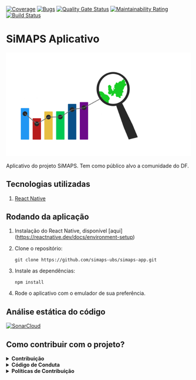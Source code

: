 [![Coverage](https://sonarcloud.io/api/project_badges/measure?project=mecassauro_RADAR-frontend&metric=coverage)](https://sonarcloud.io/dashboard?id=mecassauro_RADAR-frontend)
[![Bugs](https://sonarcloud.io/api/project_badges/measure?project=mecassauro_RADAR-frontend&metric=bugs)](https://sonarcloud.io/dashboard?id=mecassauro_RADAR-frontend)
[![Quality Gate Status](https://sonarcloud.io/api/project_badges/measure?project=mecassauro_RADAR-frontend&metric=alert_status)](https://sonarcloud.io/dashboard?id=mecassauro_RADAR-frontend)
[![Maintainability Rating](https://sonarcloud.io/api/project_badges/measure?project=mecassauro_RADAR-frontend&metric=sqale_rating)](https://sonarcloud.io/dashboard?id=mecassauro_RADAR-frontend)
[![Build Status](https://travis-ci.org/mecassauro/RADAR-frontend.svg?branch=master)](https://travis-ci.org/mecassauro/RADAR-frontend)

# SiMAPS Aplicativo

<p align="center">
  <img src="./img/logo.svg" alt="logo">
</p>

Aplicativo do projeto SiMAPS. Tem como público alvo a comunidade do DF.

## Tecnologias utilizadas

1. [React Native](https://reactnative.dev/)

## Rodando da aplicação

1) Instalação do React Native, disponível [aqui] (https://reactnative.dev/docs/environment-setup)

2) Clone o repositório:

    ```
    git clone https://github.com/simaps-ubs/simaps-app.git
    ```

3) Instale as dependências:
  
    ```
    npm install
    ``` 

4) Rode o aplicativo com o emulador de sua preferência.

## Análise estática do código

[![SonarCloud](https://sonarcloud.io/images/project_badges/sonarcloud-white.svg)](https://sonarcloud.io/dashboard?id=mecassauro_RADAR-frontend)

 ## Como contribuir com o projeto?

 <details><summary><b>Contribuição</b></summary>
 1. <a href="https://github.com/mecassauro/RADAR-frontend/blob/master/docs/CONTRIBUTING.md">Guia de Contribuição</a>
 </details>

<details><summary><b>Código de Conduta</b></summary>
1. <a href="https://github.com/mecassauro/RADAR-frontend/blob/master/docs/CODE_OF_CONDUCT.md">Código de Conduta</a>
</details>

<details><summary><b>Políticas de Contribuição</b></summary>
1. <a href="https://github.com/mecassauro/docs/blob/master/docs/gcs.md">Política de branchs/commits/</a>
</details>





